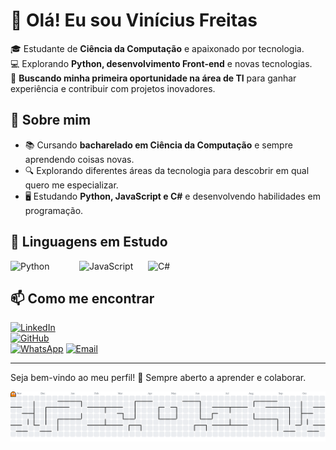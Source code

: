 # 👋 Olá! Eu sou Vinícius Freitas

🎓 Estudante de **Ciência da Computação** e apaixonado por tecnologia.  
💻 Explorando **Python, desenvolvimento Front-end** e novas tecnologias.  
🚀 **Buscando minha primeira oportunidade na área de TI** para ganhar experiência e contribuir com projetos inovadores.  

## 🌟 Sobre mim  
- 📚 Cursando **bacharelado em Ciência da Computação** e sempre aprendendo coisas novas.  
- 🔍 Explorando diferentes áreas da tecnologia para descobrir em qual quero me especializar.  
- 🖥️ Estudando **Python, JavaScript e C#** e desenvolvendo habilidades em programação.  

## 🚀 Linguagens em Estudo

<div style="display: flex; align-items: center;">
  <img src="https://upload.wikimedia.org/wikipedia/commons/c/c3/Python-logo-notext.svg" alt="Python" width="100" style="margin-right: 10px;">
  <img src="https://upload.wikimedia.org/wikipedia/commons/6/6a/JavaScript-logo.png" alt="JavaScript" width="100" style="margin-right: 10px;">
  <img src="https://upload.wikimedia.org/wikipedia/commons/4/4f/Csharp_Logo.png" alt="C#" width="100">
</div>

## 📫 Como me encontrar  
[![LinkedIn](https://img.shields.io/badge/LinkedIn-0077B5?style=for-the-badge&logo=linkedin&logoColor=white)](https://www.linkedin.com/in/vinícius-teodoro-de-freitas)  
[![GitHub](https://img.shields.io/badge/GitHub-181717?style=for-the-badge&logo=github&logoColor=white)](https://github.com/freitasvinii)    
[![WhatsApp](https://img.shields.io/badge/WhatsApp-25D366?style=for-the-badge&logo=whatsapp&logoColor=white)](https://wa.me/+5511999915609)
[![Email](https://img.shields.io/badge/Email-D14836?style=for-the-badge&logo=gmail&logoColor=white)](mailto:teodorodefreitasvinicius@gmail.com)

---

Seja bem-vindo ao meu perfil! 🚀 Sempre aberto a aprender e colaborar.

<picture>
  <source media="(prefers-color-scheme: dark)" srcset="https://raw.githubusercontent.com/freitasvinii/freitasvinii/output/pacman-contribution-graph-dark.svg">
  <source media="(prefers-color-scheme: light)" srcset="https://raw.githubusercontent.com/freitasvinii/freitasvinii/output/pacman-contribution-graph.svg">
  <img alt="pacman contribution graph" src="https://raw.githubusercontent.com/freitasvinii/freitasvinii/output/pacman-contribution-graph.svg">
</picture>

###
